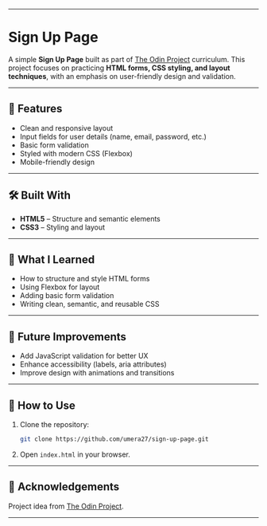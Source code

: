 

---

# Sign Up Page

A simple **Sign Up Page** built as part of [The Odin Project](https://www.theodinproject.com/) curriculum.
This project focuses on practicing **HTML forms, CSS styling, and layout techniques**, with an emphasis on user-friendly design and validation.

---

## 🚀 Features

* Clean and responsive layout
* Input fields for user details (name, email, password, etc.)
* Basic form validation
* Styled with modern CSS (Flexbox)
* Mobile-friendly design

---

## 🛠️ Built With

* **HTML5** – Structure and semantic elements
* **CSS3** – Styling and layout

---



## 🎯 What I Learned

* How to structure and style HTML forms
* Using Flexbox for layout
* Adding basic form validation
* Writing clean, semantic, and reusable CSS

---

## 🔮 Future Improvements

* Add JavaScript validation for better UX
* Enhance accessibility (labels, aria attributes)
* Improve design with animations and transitions

---

## 📂 How to Use

1. Clone the repository:

   ```bash
   git clone https://github.com/umera27/sign-up-page.git
   ```
2. Open `index.html` in your browser.

---

## 🙌 Acknowledgements

Project idea from [The Odin Project](https://www.theodinproject.com/).

---
